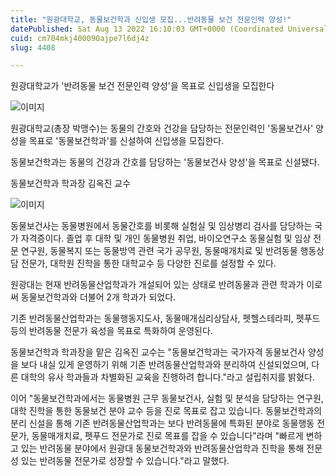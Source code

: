 ```yaml
---
title: "원광대학교, 동물보건학과 신입생 모집...반려동물 보건 전문인력 양성!"
datePublished: Sat Aug 13 2022 16:10:03 GMT+0000 (Coordinated Universal Time)
cuid: cm704mkj400090ajpe7l6dj4z
slug: 4408

---
```



원광대학교가 '반려동물 보건 전문인력 양성'을 목표로 신입생을 모집한다

![이미지](https://cdn.hashnode.com/res/hashnode/image/upload/v1739256854908/81cf515b-a92a-4be3-8128-1de475b7f80e.jpeg)

원광대학교(총장 박맹수)는 동물의 간호와 건강을 담당하는 전문인력인 '동물보건사' 양성을 목표로 '동물보건학과'를 신설하여 신입생을 모집한다.

동물보건학과는 동물의 건강과 간호를 담당하는 '동물보건사 양성'을 목표로 신설됐다.

동물보건학과 학과장 김옥진 교수

![이미지](https://cdn.hashnode.com/res/hashnode/image/upload/v1739256856403/8c9ed347-9a45-402b-b17b-a12d092ee550.jpeg)

동물보건사는 동물병원에서 동물간호를 비롯해 실험실 및 임상병리 검사를 담당하는 국가 자격증이다. 졸업 후 대학 및 개인 동물병원 취업, 바이오연구소 동물실험 및 임상 전문 연구원, 동물복지 또는 동물방역 관련 국가 공무원, 동물매개치료 및 반려동물 행동상담 전문가, 대학원 진학을 통한 대학교수 등 다양한 진로를 설정할 수 있다.

원광대는 현재 반려동물산업학과가 개설되어 있는 상태로 반려동물과 관련 학과가 이로써 동물보건학과와 더불어 2개 학과가 되었다.

기존 반려동물산업학과는 동물행동지도사, 동물매개심리상담사, 펫헬스테라피, 펫푸드 등의 반려동물 전문가 육성을 목표로 특화하여 운영된다.

동물보건학과 학과장을 맡은 김옥진 교수는 "동물보건학과는 국가자격 동물보건사 양성을 보다 내실 있게 운영하기 위해 기존 반려동물산업학과와 분리하여 신설되었으며, 다른 대학의 유사 학과들과 차별화된 교육을 진행하려 합니다."라고 설립취지를 밝혔다.

이어 "동물보건학과에서는 동물병원 근무 동물보건사, 실험 및 분석을 담당하는 연구원, 대학 진학을 통한 동물보건 분야 교수 등을 진로 목표로 잡고 있습니다. 동물보건학과의 분리 신설을 통해 기존 반려동물산업학과는 보다 반려동물에 특화된 분야로 동물행동 전문가, 동물매개치료, 펫푸드 전문가로 진로 목표를 잡을 수 있습니다"라며 "빠르게 변하고 있는 반려동물 분야에서 원광대 동물보건학과와 반려동물산업학과 진학을 통해 전문성 있는 반려동물 전문가로 성장할 수 있습니다."라고 말했다.
